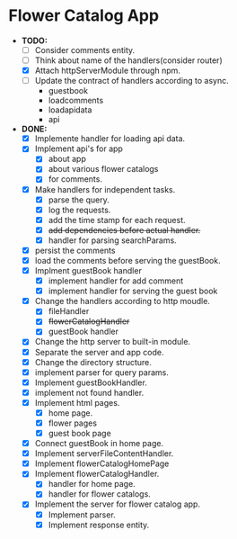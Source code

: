 # Flower Catalog App

- **TODO:**
  - [ ] Consider comments entity.
  - [ ] Think about name of the handlers(consider router)
  - [x] Attach httpServerModule through npm.
  - [ ] Update the contract of handlers according to async.
    - guestbook
    - loadcomments
    - loadapidata
    - api

- **DONE:**
  - [x] Implemente handler for loading api data.
  - [x] Implement api's for app
    - [x] about app
    - [x] about various flower catalogs
    - [x] for comments.
  - [x] Make handlers for independent tasks.
    - [x] parse the query.
    - [x] log the requests.
    - [x] add the time stamp for each request.
    - [x] ~~add dependencies before actual handler.~~
    - [x] handler for parsing searchParams.
  - [x] persist the comments
  - [x] load the comments before serving the guestBook.
  - [x] Implment guestBook handler
    - [x] implement handler for add comment
    - [x] implement handler for serving the guest book
  - [x] Change the handlers according to http moudle.
    - [x] fileHandler
    - [x] ~~flowerCatalogHandler~~
    - [x] guestBook handler
  - [x] Change the http server to built-in module.
  - [x] Separate the server and app code.
  - [x] Change the directory structure.
  - [x] implement parser for query params.
  - [x] Implement guestBookHandler.
  - [x] implement not found handler.
  - [x] Implement html pages.
    - [x] home page.
    - [x] flower pages
    - [x] guest book page
  - [x] Connect guestBook in home page.
  - [x] Implement serverFileContentHandler.
  - [x] Implement flowerCatalogHomePage
  - [x] Implement flowerCatalogHandler.
    - [x] handler for home page.
    - [x] handler for flower catalogs.
  - [x] Implement the server for flower catalog app.
    - [x] Implement parser.
    - [x] Implement response entity.